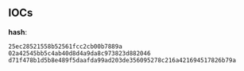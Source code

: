 
## IOCs

__hash__:

```text
25ec28521558b52561fcc2cb00b7889a
02a42545bb5c4ab40d8d4a9da8c973823d882046
d71f478b1d5b8e489f5daafda99ad203de356095278c216a421694517826b79a
```